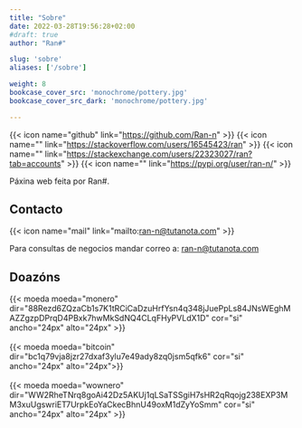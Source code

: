 ```yaml
---
title: "Sobre"
date: 2022-03-28T19:56:28+02:00
#draft: true
author: "Ran#"

slug: 'sobre'
aliases: ['/sobre']

weight: 8
bookcase_cover_src: 'monochrome/pottery.jpg'
bookcase_cover_src_dark: 'monochrome/pottery.jpg'

---
```


{{< icon name="github" link="https://github.com/Ran-n" >}}
{{< icon name="" link="https://stackoverflow.com/users/16545423/ran" >}}
{{< icon name="" link="https://stackexchange.com/users/22323027/ran?tab=accounts" >}}
{{< icon name="" link="https://pypi.org/user/ran-n/" >}}

Páxina web feita por Ran#.

## Contacto

{{< icon name="mail" link="mailto:ran-n@tutanota.com" >}}

Para consultas de negocios mandar correo a: ran-n@tutanota.com

## Doazóns

{{< moeda moeda="monero" dir="88Rezd6ZQzaCb1s7K1tRCiCaDzuHrfYsn4q348jJuePpLs84JNsWEghMAZZgzpDPrqD4PBxk7hwMkSdNQ4CLqFHyPVLdX1D" cor="si" ancho="24px" alto="24px" >}}
<br>
<br>
{{< moeda moeda="bitcoin" dir="bc1q79vja8jzr27dxaf3ylu7e49ady8zq0jsm5qfk6" cor="si" ancho="24px" alto="24px">}}
<br>
<br>
{{< moeda moeda="wownero" dir="WW2RheTNrq8goAi42Dz5AKUj1qLSaTSSgiH7sHR2qRqojg238EXP3MM3xuUgswriET7UrpkEoYaCkecBhnU49oxM1dZyYoSmm" cor="si" ancho="24px" alto="24px" >}}

